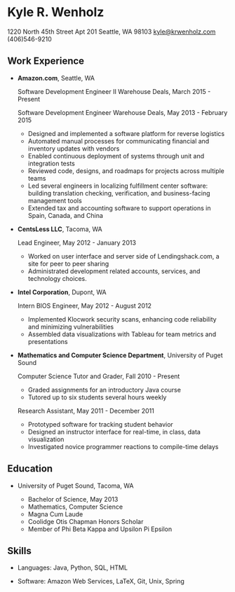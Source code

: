 Kyle R. Wenholz
===============

1220 North 45th Street Apt 201
Seattle, WA 98103
kyle@krwenholz.com
(406)546-9210

Work Experience
---------------

*   **Amazon.com**, Seattle, WA

    Software Development Engineer II Warehouse Deals, March 2015 - Present

    Software Development Engineer Warehouse Deals, May 2013 - February 2015
    - Designed and implemented a software platform for reverse logistics
    - Automated manual processes for communicating financial and inventory
    updates with vendors
    - Enabled continuous deployment of systems through unit and integration
    tests
    - Reviewed code, designs, and roadmaps for projects across multiple teams
    - Led several engineers in localizing fulfillment center software: building
    translation checking, verification, and business-facing management tools
    - Extended tax and accounting software to support operations in Spain,
    Canada, and China

*   **CentsLess LLC**, Tacoma, WA

    Lead Engineer, May 2012 - January 2013
    - Worked on user interface and server side of Lendingshack.com, a site for
    peer to peer sharing
    - Administrated development related accounts, services, and technology
    choices.

*   **Intel Corporation**, Dupont, WA

    Intern BIOS Engineer, May 2012 - August 2012
    - Implemented Klocwork security scans, enhancing code reliability and
    minimizing vulnerabilities
    - Assembled data visualizations with Tableau for team metrics and
    presentations

*   **Mathematics and Computer Science Department**, University of Puget Sound

    Computer Science Tutor and Grader, Fall 2010 - Present
    - Graded assignments for an introductory Java course
    - Tutored up to six students several hours weekly

    Research Assistant, May 2011 - December 2011
    - Prototyped software for tracking student behavior
    - Designed an instructor interface for real-time, in class, data
    visualization
    - Investigated novice programmer reactions to compile-time delays

Education
---------

*   University of Puget Sound, Tacoma, WA

    - Bachelor of Science, May 2013
    - Mathematics, Computer Science
    - Magna Cum Laude
    - Coolidge Otis Chapman Honors Scholar
    - Member of Phi Beta Kappa and Upsilon Pi Epsilon

Skills
------

*   Languages: Java, Python, SQL, HTML

*   Software: Amazon Web Services, LaTeX, Git, Unix, Spring
